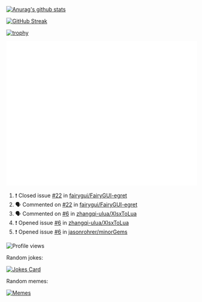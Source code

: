 [![Anurag's github stats](https://github-readme-stats.vercel.app/api?username=cnwillz&count_private=true&show_icons=true)]()


[![GitHub Streak](https://github-readme-streak-stats.herokuapp.com/?user=cnwillz)]()


[![trophy](https://github-profile-trophy.vercel.app/?username=cnwillz&theme=flat)]()


![GitHub metrics](https://github.com/cnwillz/cnwillz/blob/master/github-metrics.svg)


<!--START_SECTION:activity-->
1. ❗️ Closed issue [#22](https://github.com/fairygui/FairyGUI-egret/issues/22) in [fairygui/FairyGUI-egret](https://github.com/fairygui/FairyGUI-egret)
2. 🗣 Commented on [#22](https://github.com/fairygui/FairyGUI-egret/issues/22) in [fairygui/FairyGUI-egret](https://github.com/fairygui/FairyGUI-egret)
3. 🗣 Commented on [#6](https://github.com/zhangqi-ulua/XlsxToLua/issues/6) in [zhangqi-ulua/XlsxToLua](https://github.com/zhangqi-ulua/XlsxToLua)
4. ❗️ Opened issue [#6](https://github.com/zhangqi-ulua/XlsxToLua/issues/6) in [zhangqi-ulua/XlsxToLua](https://github.com/zhangqi-ulua/XlsxToLua)
5. ❗️ Opened issue [#6](https://github.com/jasonrohrer/minorGems/issues/6) in [jasonrohrer/minorGems](https://github.com/jasonrohrer/minorGems)
<!--END_SECTION:activity-->


![Profile views](https://komarev.com/ghpvc/?username=cnwillz)


Random jokes:

[![Jokes Card](https://readme-jokes.vercel.app/api)](https://github.com/ABSphreak/readme-jokes)


Random memes:

[![Memes](https://random-memer.herokuapp.com/)](https://github.com/techytushar/random-memer)

